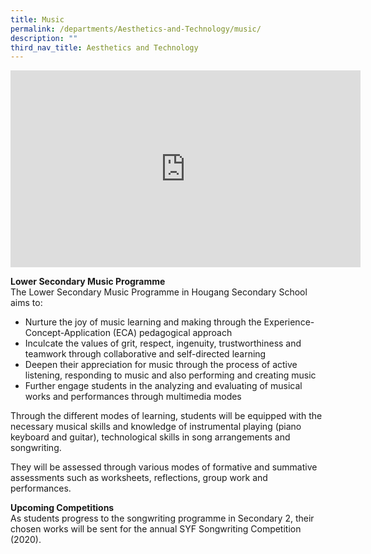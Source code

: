 ```yaml
---
title: Music
permalink: /departments/Aesthetics-and-Technology/music/
description: ""
third_nav_title: Aesthetics and Technology
---
```

<center><iframe width="560" height="315" src="https://www.youtube.com/embed/Aw-QXblNr20" title="YouTube video player" frameborder="0" allow="accelerometer; autoplay; clipboard-write; encrypted-media; gyroscope; picture-in-picture; web-share" allowfullscreen></iframe></center>

**Lower Secondary Music Programme**    
The Lower Secondary Music Programme in Hougang Secondary School aims to:
*   Nurture the joy of music learning and making through the Experience-Concept-Application (ECA) pedagogical approach
*   Inculcate the values of grit, respect, ingenuity, trustworthiness and teamwork through collaborative and self-directed learning
*   Deepen their appreciation for music through the process of active listening, responding to music and also performing and creating music
*   Further engage students in the analyzing and evaluating of musical works and performances through multimedia modes

Through the different modes of learning, students will be equipped with the necessary musical skills and knowledge of instrumental playing (piano keyboard and guitar), technological skills in song arrangements and songwriting.

They will be assessed through various modes of formative and summative assessments such as worksheets, reflections, group work and performances.


**Upcoming Competitions**   
As students progress to the songwriting programme in Secondary 2, their chosen works will be sent for the annual SYF Songwriting Competition (2020).